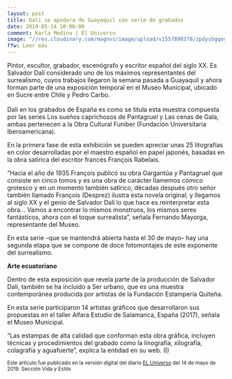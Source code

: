 ```yaml
---
layout: post
title: Dalí se apodera de Guayaquil con serie de grabados
date: 2019-05-14 10:00:00
comment: Karla Medina | El Universo
image: "//res.cloudinary.com/magnvs/image/upload/v1557890378/zpdysbgqoypebgyuetba.jpg"
ffw: Leer más
---
```


Pintor, escultor, grabador, escenógrafo y escritor español del siglo XX. Es Salvador Dalí considerado uno de los máximos representantes del surrealismo, cuyos trabajos llegaron la semana pasada a Guayaquil y ahora forman parte de una exposición temporal en el Museo Municipal, ubicado en Sucre entre Chile y Pedro Carbo.<br /><br />Dalí en los grabados de España es como se titula esta muestra compuesta por las series Los sueños caprichosos de Pantagruel y Las cenas de Gala, ambas pertenecen a la Obra Cultural Funiber (Fundación Universitaria Iberoamericana).

En la primera fase de esta exhibición se pueden apreciar unas 25 litografías en color desarrolladas por el maestro español en papel japonés, basadas en la obra satírica del escritor francés François Rabelais.

“Hacia el año de 1935 François publicó su obra Gargantúa y Pantagruel que consiste en cinco tomos y es una obra de carácter llamemos cómico grotesco y en un momento también satírico, décadas después otro señor también llamado François (Desprez) ilustra esta novela original; y llegamos al siglo XX y el genio de Salvador Dalí lo que hace es reinterpretar esta obra... Vamos a encontrar lo mismos monstruos, los mismos seres fantásticos, ahora con el toque surrealista”, señala Fernando Mayorga, representante del Museo.

En esta serie –que se mantendrá abierta hasta el 30 de mayo– hay una segunda etapa que se compone de doce fotomontajes de este exponente del surrealismo.

**Arte ecuatoriano**

Dentro de esta exposición que revela parte de la producción de Salvador Dalí, también se ha incluido a Ser urbano, que es una muestra contemporánea producida por artistas de la Fundación Estampería Quiteña.

En esta serie participaron 14 artistas gráficos que desarrollaron sus propuestas en el taller Alfara Estudio de Salamanca, España (2017), señala el Museo Municipal.

“Las estampas de alta calidad que conforman esta obra gráfica, incluyen técnicas y procedimientos del grabado como la linografía, xilografía, colagrafía y aguafuerte”, explica la entidad en su web. (I)

<small>Este artículo fue publicado en la versión digital del diario [EL Universo](//www.eluniverso.com/entretenimiento/2019/05/14/nota/7329260/dali-se-apodera-guayaquil-serie-grabados) del 14 de mayo de 2019. Sección Vida y Estilo</small>
